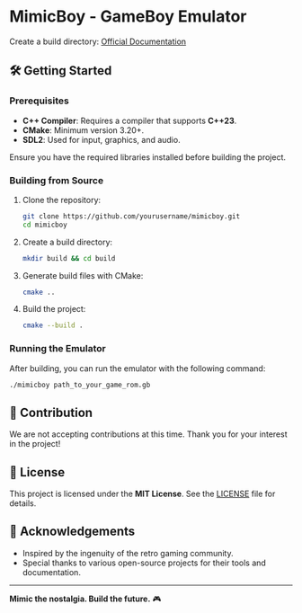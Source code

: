 # MimicBoy - GameBoy Emulator

Create a build directory: [Official Documentation](https://robert-sykes.github.io/mimicboy/)

## 🛠️ Getting Started

### Prerequisites

- **C++ Compiler**: Requires a compiler that supports **C++23**.
- **CMake**: Minimum version 3.20+.
- **SDL2**: Used for input, graphics, and audio.

Ensure you have the required libraries installed before building the project.

### Building from Source

1. Clone the repository:
   ```bash
   git clone https://github.com/yourusername/mimicboy.git
   cd mimicboy
   ```
2. Create a build directory:
   ```bash
   mkdir build && cd build
   ```
3. Generate build files with CMake:
   ```bash
   cmake ..
   ```
4. Build the project:
   ```bash
   cmake --build .
   ```

### Running the Emulator

After building, you can run the emulator with the following command:

```bash
./mimicboy path_to_your_game_rom.gb
```

## 🤝 Contribution

We are not accepting contributions at this time. Thank you for your interest in the project!

## 🧾 License

This project is licensed under the **MIT License**. See the [LICENSE](./LICENSE) file for details.

## 🙌 Acknowledgements

- Inspired by the ingenuity of the retro gaming community.
- Special thanks to various open-source projects for their tools and documentation.

---

**Mimic the nostalgia. Build the future.** 🎮